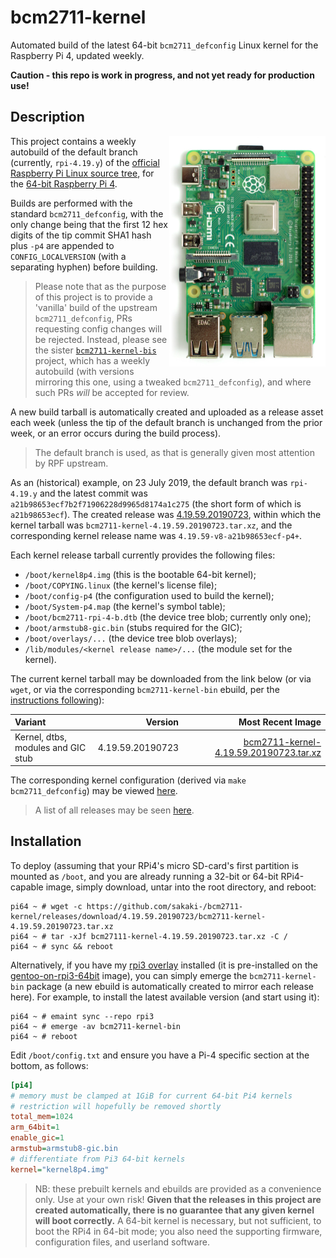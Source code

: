 # bcm2711-kernel
Automated build of the latest 64-bit `bcm2711_defconfig` Linux kernel for the Raspberry Pi 4, updated weekly.

**Caution - this repo is work in progress, and not yet ready for production use!**

## Description

<img src="https://raw.githubusercontent.com/sakaki-/resources/master/raspberrypi/pi4/Raspberry_Pi_4_B.jpg" alt="Raspberry Pi 4 B" width="250px" align="right"/>

This project contains a weekly autobuild of the default branch (currently, `rpi-4.19.y`) of the [official Raspberry Pi Linux source tree](https://github.com/raspberrypi/linux), for the [64-bit Raspberry Pi 4](https://www.raspberrypi.org/products/raspberry-pi-4-model-b/).

Builds are performed with the standard `bcm2711_defconfig`, with the only change being that the first 12 hex digits of the tip commit SHA1 hash plus `-p4` are appended to `CONFIG_LOCALVERSION` (with a separating hyphen) before building.

> Please note that as the purpose of this project is to provide a 'vanilla' build of the upstream `bcm2711_defconfig`, PRs requesting config changes will be rejected. Instead, please see the sister [`bcm2711-kernel-bis`](https://github.com/sakaki-/bcm2711-kernel-bis) project, which has a weekly autobuild (with versions mirroring this one, using a tweaked `bcm2711_defconfig`), and where such PRs *will* be accepted for review.

A new build tarball is automatically created and uploaded as a release asset each week (unless the tip of the default branch is unchanged from the prior week, or an error occurs during the build process).

> The default branch is used, as that is generally given most attention by RPF upstream.

As an (historical) example, on 23 July 2019, the default branch was `rpi-4.19.y` and the latest commit was `a21b98653ecf7b2f71906228d9965d8174a1c275` (the short form of which is `a21b98653ecf`). The created release was [4.19.59.20190723](https://github.com/sakaki-/bcm2711-kernel/releases/tag/4.19.59.20190723), within which the kernel tarball was `bcm2711-kernel-4.19.59.20190723.tar.xz`, and the corresponding kernel release name was `4.19.59-v8-a21b98653ecf-p4+`.

Each kernel release tarball currently provides the following files:
* `/boot/kernel8p4.img` (this is the bootable 64-bit kernel);
* `/boot/COPYING.linux` (the kernel's license file);
* `/boot/config-p4` (the configuration used to build the kernel);
* `/boot/System-p4.map` (the kernel's symbol table);
* `/boot/bcm2711-rpi-4-b.dtb` (the device tree blob; currently only one);
* `/boot/armstub8-gic.bin` (stubs required for the GIC);
* `/boot/overlays/...` (the device tree blob overlays);
* `/lib/modules/<kernel release name>/...` (the module set for the kernel).

The current kernel tarball may be downloaded from the link below (or via `wget`, or via the corresponding `bcm2711-kernel-bin` ebuild, per the [instructions following](#installation)):

Variant | Version | Most Recent Image
:--- | ---: | ---:
Kernel, dtbs, modules and GIC stub | 4.19.59.20190723 | [bcm2711-kernel-4.19.59.20190723.tar.xz](https://github.com/sakaki-/bcm2711-kernel/releases/download/4.19.59.20190723/bcm2711-kernel-4.19.59.20190723.tar.xz)

The corresponding kernel configuration (derived via `make bcm2711_defconfig`) may be viewed [here](https://github.com/sakaki-/bcm2711-kernel/blob/master/config).

> A list of all releases may be seen [here](https://github.com/sakaki-/bcm2711-kernel/releases).

## <a name="installation"></a>Installation

To deploy (assuming that your RPi4's micro SD-card's first partition is mounted as `/boot`, and you are already running a 32-bit or 64-bit RPi4-capable image, simply download, untar into the root directory, and reboot:
```console
pi64 ~ # wget -c https://github.com/sakaki-/bcm2711-kernel/releases/download/4.19.59.20190723/bcm2711-kernel-4.19.59.20190723.tar.xz
pi64 ~ # tar -xJf bcm27111-kernel-4.19.59.20190723.tar.xz -C /
pi64 ~ # sync && reboot
```

Alternatively, if you have my [rpi3 overlay](https://github.com/sakaki-/rpi3-overlay) installed (it is pre-installed on the [gentoo-on-rpi3-64bit](https://github.com/sakaki-/gentoo-on-rpi3-64bit) image), you can simply emerge the `bcm2711-kernel-bin` package (a new ebuild is automatically created to mirror each release here). For example, to install the latest available version (and start using it):
```console
pi64 ~ # emaint sync --repo rpi3
pi64 ~ # emerge -av bcm2711-kernel-bin
pi64 ~ # reboot
```

Edit `/boot/config.txt` and ensure you have a Pi-4 specific section at the bottom, as follows:
```ini
[pi4]
# memory must be clamped at 1GiB for current 64-bit Pi4 kernels
# restriction will hopefully be removed shortly
total_mem=1024
arm_64bit=1
enable_gic=1
armstub=armstub8-gic.bin
# differentiate from Pi3 64-bit kernels
kernel="kernel8p4.img"
```

> NB: these prebuilt kernels and ebuilds are provided as a convenience only. Use at your own risk! **Given that the releases in this project are created automatically, there is no guarantee that any given kernel will boot correctly.** A 64-bit kernel is necessary, but not sufficient, to boot the RPi4 in 64-bit mode; you also need the supporting firmware, configuration files, and userland software.
